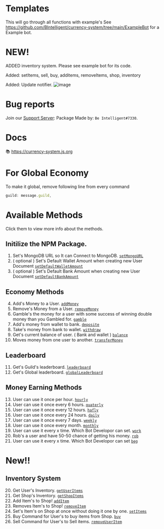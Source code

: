 # Templates
This will go through all functions with example's
See https://github.com/BIntelligent/currency-system/tree/main/ExampleBot for a Example bot.
# NEW!
ADDED inventory system. Please see example bot for its code.

Added: setItems, sell, buy, additems, removeItems, shop, inventory 

Added: Update notifier.
 ![image](https://user-images.githubusercontent.com/65684589/121766693-6289bd80-cb6d-11eb-8a9f-d99d029ae0f0.png)

# Bug reports
Join our [Support Server](https://discord.gg/fUaNwH9w58): 
Package Made by: `Be Intelligent#7330`.
# Docs
📚 https://currency-system.js.org
# For Global Economy
To make it global, remove following line from every command 
```js
guild: message.guild,
```
# Available Methods
Click them to view more info about the methods.

## Initilize the NPM Package.

1. Set's MongoDB URL so It can Connect to MongoDB.
[`setMongoURL`](https://bintelligent.github.io/currency-system/examples/setMongoURL)
2. ( optional ) Set's Default Wallet Amount when creating new User Document
[`setDefaultWalletAmount`](https://bintelligent.github.io/currency-system/examples/setDefaultWalletAmount)
3. ( optional ) Set's Default Bank Amount when creating new User Document
[`setDefaultBankAmount`](https://bintelligent.github.io/currency-system/examples/setDefaultBankAmount)

## Economy Methods

4. Add's Money to a User.
[`addMoney`](https://bintelligent.github.io/currency-system/examples/addMoney)
5. Remove's Money from a User.
[`removeMoney`](https://bintelligent.github.io/currency-system/examples/removeMoney)
6. Gamble's the money for a user with some success of winning double money than you Gambled for.
[`gamble`](https://bintelligent.github.io/currency-system/examples/gamble)
7. Add's money from wallet to bank.
[`deposite`](https://bintelligent.github.io/currency-system/examples/deposite)
8. Take's money from bank to wallet.
[`withdraw`](https://bintelligent.github.io/currency-system/examples/withdraw)
9. Get's current balance of user. ( Bank and wallet )
[`balance`](https://bintelligent.github.io/currency-system/examples/balance)
10. Moves money from one user to another.
[`transferMoney`](https://bintelligent.github.io/currency-system/examples/transferMoney)

## Leaderboard

11. Get's Guild's leaderboard.
[`leaderboard`](https://bintelligent.github.io/currency-system/examples/leaderboard)
12. Get's Global leaderboard.
[`globalLeaderboard`](https://bintelligent.github.io/currency-system/examples/globalLeaderboard)

## Money Earning Methods

13. User can use it once per hour.
[`hourly`](https://bintelligent.github.io/currency-system/examples/hourly)
14. User can use it once every 6 hours.
[`quaterly`](https://bintelligent.github.io/currency-system/examples/quaterly)
15. User can use it once every 12 hours.
[`hafly`](https://bintelligent.github.io/currency-system/examples/hafly)
16. User can use it once every 24 hours.
[`daily`](https://bintelligent.github.io/currency-system/examples/daily)
17. User can use it once every 7 days.
[`weekly`](https://bintelligent.github.io/currency-system/examples/weekly)
18. User can use it once every month.
[`monthly`](https://bintelligent.github.io/currency-system/examples/monthly)
19. User can use it every x time. Which Bot Developor can set.
[`work`](https://bintelligent.github.io/currency-system/examples/work)
20. Rob's a user and have 50-50 chance of getting his money.
[`rob`](https://bintelligent.github.io/currency-system/examples/rob)
21. User can use it every x time. Which Bot Developor can set
[`beg`](https://bintelligent.github.io/currency-system/examples/beg)

# New!! 
## Inventory System
20. Get User's Inventory.
[`getUserItems`](https://bintelligent.github.io/currency-system/examples/getUserItems)
21. Get Shop's Inventory.
[`getShopItems`](https://bintelligent.github.io/currency-system/examples/getShopItems)
22. Add Item's to Shop!
[`addItem`](https://bintelligent.github.io/currency-system/examples/addItem)
23. Removes Item's to Shop!
[`removeItem`](https://bintelligent.github.io/currency-system/examples/removeItem)
24. Set's Item's on Shop at once without doing it one by one. 
[`setItems`](https://bintelligent.github.io/currency-system/examples/setItems)
25. Buy Command for User's to buy items from Shop.
[`buy`](https://bintelligent.github.io/currency-system/examples/buy)
26. Sell Command for User's to Sell items.
[`removeUserItem`](https://bintelligent.github.io/currency-system/examples/removeUserItem)
